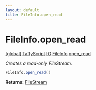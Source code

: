 ```yaml
---
layout: default
title: FileInfo.open_read
---
```


# FileInfo.open_read

[\[global\]]({{site.baseurl}}/docs/).[TaffyScript]({{site.baseurl}}/docs/TaffyScript/).[IO]({{site.baseurl}}/docs/TaffyScript/IO/).[FileInfo]({{site.baseurl}}/docs/TaffyScript/IO/FileInfo/).[open_read]({{site.baseurl}}/docs/TaffyScript/IO/FileInfo/open_read/)

_Creates a read-only FileStream._

```cs
FileInfo.open_read()
```

**Returns:** [FileStream]({{site.baseurl}}/docs/TaffyScript/IO/FileStream)

